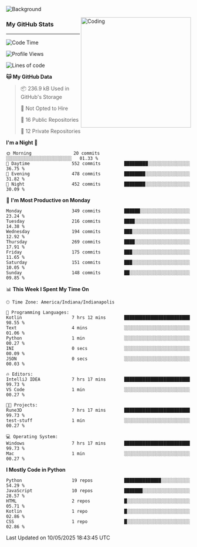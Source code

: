 ![Background](https://github.com/Nguyen-Noah/Nguyen-Noah/assets/112649680/f5d2296f-0508-400c-abcf-47c085708a2a)

<img align="right" alt="Coding" width="300" src="https://cdn.dribbble.com/users/1277312/screenshots/14733298/media/39b1045e593737587dd60e42c8422d1f.gif" >

### My GitHub Stats
---
<!--START_SECTION:waka-->
![Code Time](http://img.shields.io/badge/Code%20Time-601%20hrs%208%20mins-blue)

![Profile Views](http://img.shields.io/badge/Profile%20Views-0-blue)

![Lines of code](https://img.shields.io/badge/From%20Hello%20World%20I%27ve%20Written-14.5%20million%20lines%20of%20code-blue)

**🐱 My GitHub Data** 

> 📦 236.9 kB Used in GitHub's Storage 
 > 
> 🚫 Not Opted to Hire
 > 
> 📜 16 Public Repositories 
 > 
> 🔑 12 Private Repositories 
 > 
**I'm a Night 🦉** 

```text
🌞 Morning                20 commits          ░░░░░░░░░░░░░░░░░░░░░░░░░   01.33 % 
🌆 Daytime                552 commits         █████████░░░░░░░░░░░░░░░░   36.75 % 
🌃 Evening                478 commits         ████████░░░░░░░░░░░░░░░░░   31.82 % 
🌙 Night                  452 commits         ████████░░░░░░░░░░░░░░░░░   30.09 % 
```
📅 **I'm Most Productive on Monday** 

```text
Monday                   349 commits         ██████░░░░░░░░░░░░░░░░░░░   23.24 % 
Tuesday                  216 commits         ████░░░░░░░░░░░░░░░░░░░░░   14.38 % 
Wednesday                194 commits         ███░░░░░░░░░░░░░░░░░░░░░░   12.92 % 
Thursday                 269 commits         ████░░░░░░░░░░░░░░░░░░░░░   17.91 % 
Friday                   175 commits         ███░░░░░░░░░░░░░░░░░░░░░░   11.65 % 
Saturday                 151 commits         ███░░░░░░░░░░░░░░░░░░░░░░   10.05 % 
Sunday                   148 commits         ██░░░░░░░░░░░░░░░░░░░░░░░   09.85 % 
```


📊 **This Week I Spent My Time On** 

```text
🕑︎ Time Zone: America/Indiana/Indianapolis

💬 Programming Languages: 
Kotlin                   7 hrs 12 mins       █████████████████████████   98.55 % 
Text                     4 mins              ░░░░░░░░░░░░░░░░░░░░░░░░░   01.06 % 
Python                   1 min               ░░░░░░░░░░░░░░░░░░░░░░░░░   00.27 % 
INI                      0 secs              ░░░░░░░░░░░░░░░░░░░░░░░░░   00.09 % 
JSON                     0 secs              ░░░░░░░░░░░░░░░░░░░░░░░░░   00.03 % 

🔥 Editors: 
IntelliJ IDEA            7 hrs 17 mins       █████████████████████████   99.73 % 
VS Code                  1 min               ░░░░░░░░░░░░░░░░░░░░░░░░░   00.27 % 

🐱‍💻 Projects: 
Rune3D                   7 hrs 17 mins       █████████████████████████   99.73 % 
test-stuff               1 min               ░░░░░░░░░░░░░░░░░░░░░░░░░   00.27 % 

💻 Operating System: 
Windows                  7 hrs 17 mins       █████████████████████████   99.73 % 
Mac                      1 min               ░░░░░░░░░░░░░░░░░░░░░░░░░   00.27 % 
```

**I Mostly Code in Python** 

```text
Python                   19 repos            ██████████████░░░░░░░░░░░   54.29 % 
JavaScript               10 repos            ███████░░░░░░░░░░░░░░░░░░   28.57 % 
HTML                     2 repos             █░░░░░░░░░░░░░░░░░░░░░░░░   05.71 % 
Kotlin                   1 repo              █░░░░░░░░░░░░░░░░░░░░░░░░   02.86 % 
CSS                      1 repo              █░░░░░░░░░░░░░░░░░░░░░░░░   02.86 % 
```




 Last Updated on 10/05/2025 18:43:45 UTC
<!--END_SECTION:waka-->

<!--
**Nguyen-Noah/Nguyen-Noah** is a ✨ _special_ ✨ repository because its `README.md` (this file) appears on your GitHub profile.

Here are some ideas to get you started:

- 🔭 I’m currently working on ...
- 🌱 I’m currently learning ...
- 👯 I’m looking to collaborate on ...
- 🤔 I’m looking for help with ...
- 💬 Ask me about ...
- 📫 How to reach me: ...
- 😄 Pronouns: ...
- ⚡ Fun fact: ...
-->
